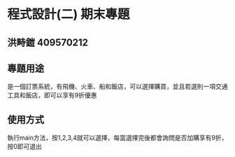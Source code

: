 # 程式設計(二) 期末專題
## 洪畤鎧 409570212 

## 專題用途
是一個訂票系統，有飛機、火車、船和飯店，可以選擇購買，並且若選則一項交通工具和飯店，即可以享有9折優惠

## 使用方式
執行main方法，按1,2,3,4就可以選擇，每當選擇完後都會詢問是否加購享有9折，按0即可退出

